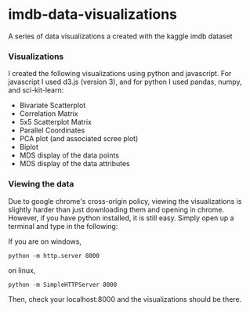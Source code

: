 # imdb-data-visualizations
A series of data visualizations a created with the kaggle imdb dataset

### Visualizations 

I created the following visualizations using python and javascript. For javascript I used d3.js (version 3),
and for python I used pandas, numpy, and sci-kit-learn:

- Bivariate Scatterplot
- Correlation Matrix
- 5x5 Scatterplot Matrix
- Parallel Coordinates
- PCA plot (and associated scree plot)
- Biplot
- MDS display of the data points
- MDS display of the data attributes

### Viewing the data

Due to google chrome's cross-origin policy, viewing the visualizations is slightly
harder than just downloading them and opening in chrome. However, if you have python installed,
it is still easy. Simply open up a terminal and type in the following:

If you are on windows,

```
python -m http.server 8000
```

on linux,

```
python -m SimpleHTTPServer 8000
```

Then, check your localhost:8000 and the visualizations should be there.


